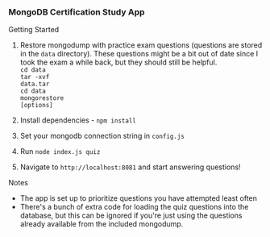 ### MongoDB Certification Study App

Getting Started

1. Restore mongodump with practice exam questions (questions are stored in the <code>data</code> directory). These questions might be a bit out of date since I took the exam a while back, but they should still be helpful.<br>
<code>cd data</code><br>
<code>tar -xvf data.tar</code><br>
<code>cd data</code><br>
<code>mongorestore [options]</code>

2. Install dependencies - <code>npm install</code>
3. Set your mongodb connection string in <code>config.js</code>
4. Run <code>node index.js quiz</code>
5. Navigate to <code>http://localhost:8081</code> and start answering questions!

Notes
- The app is set up to prioritize questions you have attempted least often
- There's a bunch of extra code for loading the quiz questions into the database, but this can be ignored if you're just using the questions already available from the included mongodump.
